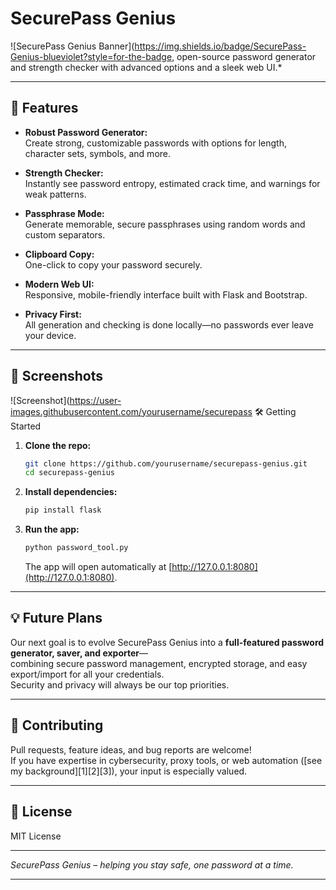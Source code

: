# SecurePass Genius

![SecurePass Genius Banner](https://img.shields.io/badge/SecurePass-Genius-blueviolet?style=for-the-badge, open-source password generator and strength checker with advanced options and a sleek web UI.*

---

## 🚀 Features

- **Robust Password Generator:**  
  Create strong, customizable passwords with options for length, character sets, symbols, and more.

- **Strength Checker:**  
  Instantly see password entropy, estimated crack time, and warnings for weak patterns.

- **Passphrase Mode:**  
  Generate memorable, secure passphrases using random words and custom separators.

- **Clipboard Copy:**  
  One-click to copy your password securely.

- **Modern Web UI:**  
  Responsive, mobile-friendly interface built with Flask and Bootstrap.

- **Privacy First:**  
  All generation and checking is done locally—no passwords ever leave your device.

---

## 🌟 Screenshots

![Screenshot](https://user-images.githubusercontent.com/yourusername/securepass 🛠️ Getting Started

1. **Clone the repo:**
   ```bash
   git clone https://github.com/yourusername/securepass-genius.git
   cd securepass-genius
   ```

2. **Install dependencies:**
   ```bash
   pip install flask
   ```

3. **Run the app:**
   ```bash
   python password_tool.py
   ```
   The app will open automatically at [http://127.0.0.1:8080](http://127.0.0.1:8080).

---

## 💡 Future Plans

Our next goal is to evolve SecurePass Genius into a **full-featured password generator, saver, and exporter**—  
combining secure password management, encrypted storage, and easy export/import for all your credentials.  
Security and privacy will always be our top priorities.

---

## 🤝 Contributing

Pull requests, feature ideas, and bug reports are welcome!  
If you have expertise in cybersecurity, proxy tools, or web automation ([see my background][1][2][3]), your input is especially valued.

---

## 📄 License

MIT License

---

*SecurePass Genius – helping you stay safe, one password at a time.*

---

